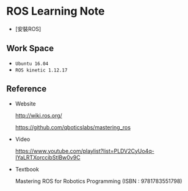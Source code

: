 # ROS Learning Note

* [安裝ROS]

## Work Space
* `Ubuntu 16.04`
* `ROS kinetic 1.12.17` 

## Reference
* Website

  http://wiki.ros.org/
  
  https://github.com/qboticslabs/mastering_ros
  
* Video

  https://www.youtube.com/playlist?list=PLDV2CyUo4q-IYaLRTXorccibStlBw0v9C

* Textbook

  Mastering ROS for Robotics Programming (ISBN : 9781783551798)

